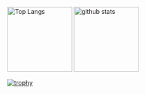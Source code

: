 <p align="left"> 
  <img alt="Top Langs" height="150px" src="https://github-readme-stats.vercel.app/api/top-langs/?username=natumegu123&layout=compact&count_private=true&show_icons=true&theme=onedark" />
  <img alt="github stats" height="150px" src="https://github-readme-stats.vercel.app/api?username=natumegu123&count_private=true&show_icons=true&show_icons=true&theme=onedark" />
</p>

[![trophy](https://github-profile-trophy.vercel.app/?username=natumegu123&theme=onedark&column=7
)](https://github.com/ryo-ma/github-profile-trophy)
